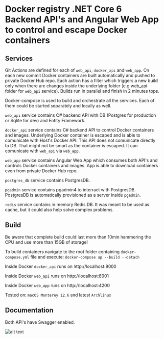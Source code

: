 # Docker registry .NET Core 6 Backend API's and Angular Web App to control and escape Docker containers

## Services

Git Actions are defined for each of `web_api`, `docker_api` and `web_app`. On each new commit Docker containers are built automatically and pushed to private Docker Hub repo. Each action has a filter which triggers a new build only when there are changes inside the underlying folder (e.g web_api folder for `web_api` service). Builds run in parallel and finish in 2 minutes tops.

Docker-compose is used to build and orchestrate all the services. Each of them could be started separately and locally as well.

`web_api` service contains C# backend API with DB (Postgres for production or Sqlite for dev) and Entity Framework.

`docker_api` service contains C# backend API to control Docker containers and images. Underlying Docker container is escaped and is able to comunicate with Host's Docker API. This API does not comunicate directly to DB. That might not be smart as the container is escaped. It can comunicate with `web_api` via `web_app`.

`web_app` service contains Angular Web App which consumes both API's and controls Docker containers and images. App is able to download containers even from private Docker Hub repo.

`postgres_db` service contains PostgresDB.

`pgadmin` service contains pgadmin4 to interract with PostgresDB. PostgresDB is automatically provisioned as a server inside `pgadmin`.

`redis` service contains in memory Redis DB. It was meant to be used as cache, but it could also help solve complex problems.


## Build

Be awere that complete build could last more than 10min hammering the CPU and use more than 15GB of storage!

To build containers navigate to the root folder containing `docker-compose.yml` file and execute: 
`docker-compose up --build --detach`

Inside Docker `docker_api` runs on http://localhost:8000

Inside Docker `web_api` runs on http://localhost:8001

Inside Docker `web_app` runs on http://localhost:4200

Tested on: `macOS Monterey 12.6` and latest `Archlinux`

## Documentation

Both API's have Swagger enabled.

![alt text](https://github.com/APback2331/docker_reg/blob/main/scr.png?raw=true)
